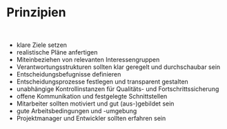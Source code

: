 <br>

# Prinzipien
<br>

- klare Ziele setzen
- realistische Pläne anfertigen
- Miteinbeziehen von relevanten Interessengruppen
- Verantwortungsstrukturen sollten klar geregelt und durchschaubar sein
- Entscheidungsbefugnisse definieren
- Entscheidungsprozesse festlegen und transparent gestalten
- unabhängige Kontrollinstanzen für Qualitäts- und Fortschrittssicherung
- offene Kommunikation und festgelegte Schnittstellen
- Mitarbeiter sollten motiviert und gut (aus-)gebildet sein
- gute Arbeitsbedingungen und -umgebung
- Projektmanager und Entwickler sollten erfahren sein